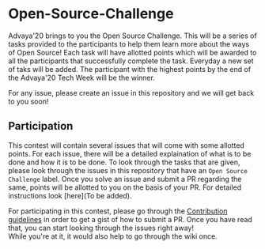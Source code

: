 # Open-Source-Challenge
Advaya'20 brings to you the Open Source Challenge. This will be a series of tasks provided to the participants to help them learn more about the ways of Open Source! Each task will have allotted points which will be awarded to all the participants that successfully complete the task. Everyday a new set of taks will be added. The participant with the highest points by the end of the Advaya'20 Tech Week will be the winner.  

For any issue, please create an issue in this repository and we will get back to you soon!

## Participation

This contest will contain several issues that will come with some allotted points. For each issue, there will be a detailed explaination of what is to be done and how it is to be done. To look through the tasks that are given, please look through the issues in this repository that have an `Open Source Challenge` label. Once you solve an issue and submit a PR regarding the same, points will be allotted to you on the basis of your PR. For detailed instructions look [here](To be added).

For participating in this contest, please go through the [Contribution guidelines](https://github.com/ACM-IGDTUW/Open-Source-Challenge/blob/master/CONTRIBUTION.md) in order to get a gist of how to submit a PR. Once you have read that, you can start looking through the issues right away!  
While you're at it, it would also help to go through the wiki once.
